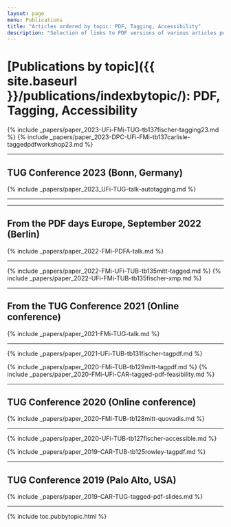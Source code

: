 ```yaml
---
layout: page
menu: Publications
title: "Articles ordered by topic: PDF, Tagging, Accessibility"
description: "Selection of links to PDF versions of various articles published by the LaTeX3 project and links to videos of their conference presentations ordered by major topics."
---
```


# [Publications by topic]({{ site.baseurl }}/publications/indexbytopic/): PDF, Tagging, Accessibility



{% include _papers/paper_2023-UFi-FMi-TUG-tb137fischer-tagging23.md  %}
{% include _papers/paper_2023-DPC-UFi-FMi-tb137carlisle-taggedpdfworkshop23.md  %}

<hr class="conference-start">

## TUG Conference 2023 (Bonn, Germany)

{% include _papers/paper_2023_UFi-TUG-talk-autotagging.md  %}

<hr class="conference-end">


<hr class="conference-start">

## From the PDF days Europe, September 2022 (Berlin)

{% include _papers/paper_2022-FMi-PDFA-talk.md  %}

<hr class="conference-end">


{% include _papers/paper_2022-FMi-UFi-TUB-tb135mitt-tagged.md  %}
{% include _papers/paper_2022-UFi-FMi-TUB-tb135fischer-xmp.md  %}


<hr class="conference-start">

## From the TUG Conference 2021 (Online conference)

{% include _papers/paper_2021-FMi-TUG-talk.md  %}

<hr class="conference-end">


{% include _papers/paper_2021-UFi-TUB-tb131fischer-tagpdf.md  %}


{% include _papers/paper_2020-FMi-TUB-tb129mitt-tagpdf.md  %}
{% include _papers/paper_2020-FMi-UFi-CAR-tagged-pdf-feasibility.md  %}


<hr class="conference-start">

## TUG Conference 2020 (Online conference)

{% include _papers/paper_2020-FMi-TUB-tb128mitt-quovadis.md %}

<hr class="conference-end">



{% include _papers/paper_2020-UFi-TUB-tb127fischer-accessible.md  %}

{% include _papers/paper_2019-CAR-TUB-tb125rowley-tagpdf.md  %}


<hr class="conference-start">

## TUG Conference 2019 (Palo Alto, USA)
{% include _papers/paper_2019-CAR-TUG-tagged-pdf-slides.md %}

<hr class="conference-end">




<div class="row">{% include toc.pubbytopic.html %}</div>
<div id="div_vgwpixel"></div>

